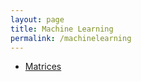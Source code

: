 ```yaml
---
layout: page
title: Machine Learning
permalink: /machinelearning
---
```

  * [Matrices](matrices)


```python

```
